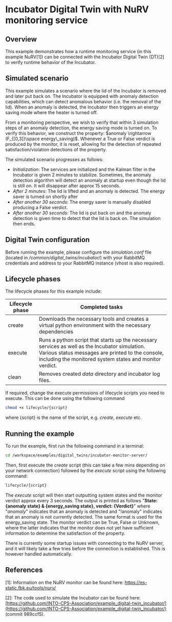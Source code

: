 # Incubator Digital Twin with NuRV monitoring service

## Overview

This example demonstrates how a runtime monitoring service (in this example NuRV[1]) can be connected with the Incubator Digital Twin (DT)[2] to verify runtime behavior of the Incubator.

## Simulated scenario

This example simulates a scenario where the lid of the Incubator is removed and later put back on. The Incubator is equipped with anomaly detection capabilities, which can detect anomalous behavior (i.e. the removal of the lid). When an anomaly is detected, the Incubator then triggers an energy saving mode where the heater is turned off. 

From a monitoring perspective, we wish to verify that within 3 simulation steps of an anomaly detection, the energy saving mode is turned on. To verify this behavior, we construct the property: $`anomaly \rightarrow (F_{[0,3]}\space energy\_saving)`$. Whenever a True or False verdict is produced by the monitor, it is reset, allowing for the detection of repeated satisfaction/violation detections of the property.

The simulated scenario progresses as follows:

- *Initialization*: The services are initialized and the Kalman filter in the Incubator is given 2 minutes to stabilize. Sometimes, the anomaly detection algorithm will detect an anomaly at startup even though the lid is still on. It will disappear after approx 15 seconds.
- *After 2 minutes*: The lid is lifted and an anomaly is detected. The energy saver is turned on shortly after
- *After another 30 seconds*: The energy saver is manually disabled producing a False verdict.
- *After another 30 seconds*: The lid is put back on and the anomaly detection is given time to detect that the lid is back on. The simulation then ends. 


## Digital Twin configuration

Before running the example, please configure the _simulation.conf_ file (located in _/common/digital_twins/incubator/_) with your RabbitMQ credentials and address to your RabbitMQ instance (vhost is also required).

## Lifecycle phases

The lifecycle phases for this example include:

| Lifecycle phase | Completed tasks |
| ------ | ------- |
| create    | Downloads the necessary tools and creates a virtual python environment with the necessary dependencies |
| execute   | Runs a python script that starts up the necessary services as well as the Incubator simulation. Various status messages are printed to the console, including the monitored system states and monitor verdict. |
| clean     | Removes created _data_ directory and incubator log files. |

If required, change the execute permissions of lifecycle scripts you need to execute. This can be done using the following command 
```bash
chmod +x lifecycle/{script}
```
where {script} is the name of the script, e.g. _create_, _execute_ etc. 


## Running the example

To run the example, first run the following command in a terminal:
```bash
cd /workspace/examples/digital_twins/incubator-monitor-server/
```
Then, first execute the _create_ script (this can take a few mins depending on your network connection) followed by the _execute_ script using the following command:
```bash
lifecycle/{script}
```

The _execute_ script will then start outputting system states and the monitor verdict approx every 3 seconds. The output is printed as follows "__State: {anomaly state} & {energy_saving state}, verdict: {Verdict}__" where "_anomaly_" indicates that an anomaly is detected and "!anomaly" indicates that an anomaly is not currently detected. The same format is used for the energy_saving state.
The monitor verdict can be True, False or Unknown, where the latter indicates that the monitor does not yet have sufficient information to determine the satisfaction of the property.

There is currently some startup issues with connecting to the NuRV server, and it will likely take a few tries before the connection is established. This is however handled automatically.

## References

[1]: Information on the NuRV monitor can be found here: https://es-static.fbk.eu/tools/nurv/

[2]: The code used to simulate the Incubator can be found here: [https://github.com/INTO-CPS-Association/example_digital-twin_incubator/](https://github.com/INTO-CPS-Association/example_digital-twin_incubator/) (commit 989ccf5).
